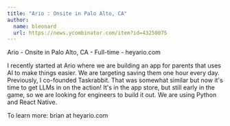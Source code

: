 ```yaml
---
title: "Ario : Onsite in Palo Alto, CA"
author:
  name: bleonard
  url: https://news.ycombinator.com/item?id=43250075
---
```

Ario - Onsite in Palo Alto, CA - Full-time - heyario.com

I recently started at Ario where we are building an app for parents that uses AI to make things easier. We are targeting saving them one hour every day.
Previously, I co-founded Taskrabbit. That was somewhat similar but now it&#x27;s time to get LLMs in on the action!
It&#x27;s in the app store, but still early in the game, so we are looking for engineers to build it out. We are using Python and React Native.

To learn more: brian at heyario.com
<JobApplication />
